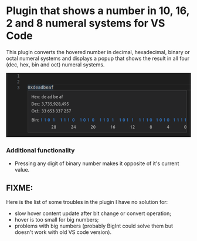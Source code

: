 # Plugin that shows a number in 10, 16, 2 and 8 numeral systems for VS Code

This plugin converts the hovered number in decimal, hexadecimal, binary or octal numeral systems and displays a popup that shows the result in all four (dec, hex, bin and oct) numeral systems.

![popup example](screenshot_basic.png "popup basic example")

### Additional functionality
* Pressing any digit of binary number makes it opposite of it's current value.

## FIXME:
Here is the list of some troubles in the plugin I have no solution for:
- slow hover content update after bit change or convert operation;
- hover is too small for big numbers;
- problems with big numbers (probably BigInt could solve them but doesn't work with old VS code version).
